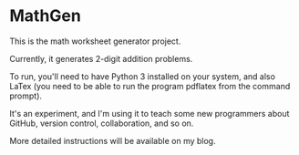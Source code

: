 # MathGen
This is the math worksheet generator project.

Currently, it generates 2-digit addition problems.

To run, you'll need to have Python 3 installed on your system, and also LaTex (you need to be able to run the program pdflatex from the command prompt).

It's an experiment, and I'm using it to teach some new programmers about GitHub, version control, collaboration, and so on.

More detailed instructions will be available on my blog.

